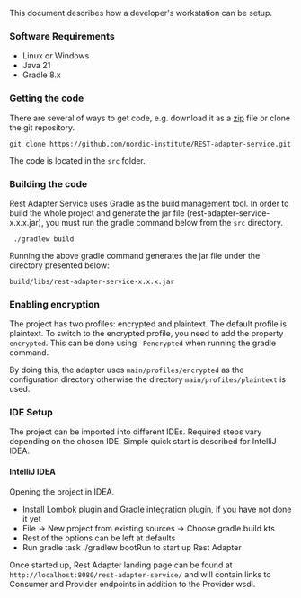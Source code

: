 This document describes how a developer's workstation can be setup.

### Software Requirements

* Linux or Windows
* Java 21
* Gradle 8.x

### Getting the code

There are several of ways to get code, e.g. download it as a [zip](https://github.com/nordic-institute/REST-adapter-service/archive/master.zip) file or clone the git repository.

```
git clone https://github.com/nordic-institute/REST-adapter-service.git
```

The code is located in the ```src``` folder.

### Building the code

Rest Adapter Service uses Gradle as the build management tool. In order to build the whole project and generate the jar file (rest-adapter-service-x.x.x.jar), you must run the gradle command below from the ```src``` directory.

```
 ./gradlew build
```

Running the above gradle command generates the jar file under the directory presented below:

```
build/libs/rest-adapter-service-x.x.x.jar
```

### Enabling encryption

The project has two profiles: encrypted and plaintext. The default profile is plaintext. To switch to the encrypted profile, you need to add the property ```encrypted```. This can be done using ```-Pencrypted``` when running the gradle command.  

By doing this, the adapter uses ```main/profiles/encrypted``` as the configuration directory otherwise the directory ```main/profiles/plaintext``` is used.


### IDE Setup

The project can be imported into different IDEs. 
Required steps vary depending on the chosen IDE. 
Simple quick start is described for IntelliJ IDEA. 

#### IntelliJ IDEA

Opening the project in IDEA.

* Install Lombok plugin and Gradle integration plugin, if you have not done it yet
* File -> New project from existing sources -> Choose gradle.build.kts
* Rest of the options can be left at defaults
* Run gradle task ./gradlew bootRun to start up Rest Adapter

Once started up, Rest Adapter landing page can be found at
`http://localhost:8080/rest-adapter-service/`
and will contain links to Consumer and Provider endpoints in addition to the Provider wsdl.
